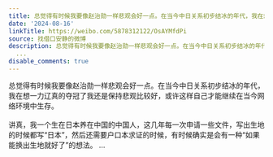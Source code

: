```yaml
---
title: 总觉得有时候我要像赵治勋一样悲观会好一点。在当今中日关系初步结冰的年代，我在想一力辽真的夺冠了我还是保持悲观比较好，或许这样自己才能继续在当今网络环境...
date: '2024-08-16'
linkTitle: https://weibo.com/5878312122/OsAYMfdPi
source: 找借口安静的微博
description: 总觉得有时候我要像赵治勋一样悲观会好一点。在当今中日关系初步结冰的年代，我在想一力辽真的夺冠了我还是保持悲观比较好，或许这样自己才能继续在当今网络环境中生存。<br><br>讲真，我一个生在日本养在中国的中国人，这几年每一次申请一些文件，写出生地的时候都写“日本”，然后还需要户口本求证的时候，有时候确实是会有一种“如果能换出生地就好了”的想法。
  ...
disable_comments: true
---
```

总觉得有时候我要像赵治勋一样悲观会好一点。在当今中日关系初步结冰的年代，我在想一力辽真的夺冠了我还是保持悲观比较好，或许这样自己才能继续在当今网络环境中生存。<br><br>讲真，我一个生在日本养在中国的中国人，这几年每一次申请一些文件，写出生地的时候都写“日本”，然后还需要户口本求证的时候，有时候确实是会有一种“如果能换出生地就好了”的想法。 ...
